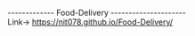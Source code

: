 ------------- Food-Delivery --------------------- </br>
Link->   https://nit078.github.io/Food-Delivery/
